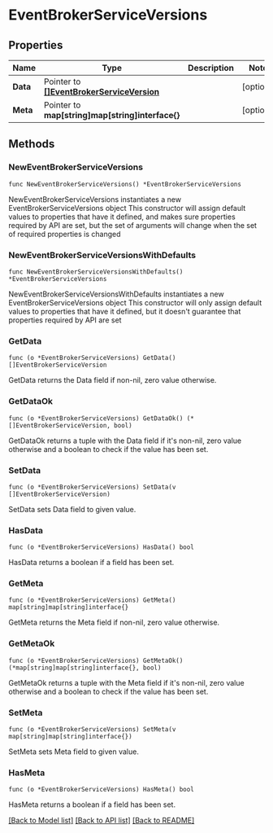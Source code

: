 # EventBrokerServiceVersions

## Properties

Name | Type | Description | Notes
------------ | ------------- | ------------- | -------------
**Data** | Pointer to [**[]EventBrokerServiceVersion**](EventBrokerServiceVersion.md) |  | [optional] 
**Meta** | Pointer to **map[string]map[string]interface{}** |  | [optional] 

## Methods

### NewEventBrokerServiceVersions

`func NewEventBrokerServiceVersions() *EventBrokerServiceVersions`

NewEventBrokerServiceVersions instantiates a new EventBrokerServiceVersions object
This constructor will assign default values to properties that have it defined,
and makes sure properties required by API are set, but the set of arguments
will change when the set of required properties is changed

### NewEventBrokerServiceVersionsWithDefaults

`func NewEventBrokerServiceVersionsWithDefaults() *EventBrokerServiceVersions`

NewEventBrokerServiceVersionsWithDefaults instantiates a new EventBrokerServiceVersions object
This constructor will only assign default values to properties that have it defined,
but it doesn't guarantee that properties required by API are set

### GetData

`func (o *EventBrokerServiceVersions) GetData() []EventBrokerServiceVersion`

GetData returns the Data field if non-nil, zero value otherwise.

### GetDataOk

`func (o *EventBrokerServiceVersions) GetDataOk() (*[]EventBrokerServiceVersion, bool)`

GetDataOk returns a tuple with the Data field if it's non-nil, zero value otherwise
and a boolean to check if the value has been set.

### SetData

`func (o *EventBrokerServiceVersions) SetData(v []EventBrokerServiceVersion)`

SetData sets Data field to given value.

### HasData

`func (o *EventBrokerServiceVersions) HasData() bool`

HasData returns a boolean if a field has been set.

### GetMeta

`func (o *EventBrokerServiceVersions) GetMeta() map[string]map[string]interface{}`

GetMeta returns the Meta field if non-nil, zero value otherwise.

### GetMetaOk

`func (o *EventBrokerServiceVersions) GetMetaOk() (*map[string]map[string]interface{}, bool)`

GetMetaOk returns a tuple with the Meta field if it's non-nil, zero value otherwise
and a boolean to check if the value has been set.

### SetMeta

`func (o *EventBrokerServiceVersions) SetMeta(v map[string]map[string]interface{})`

SetMeta sets Meta field to given value.

### HasMeta

`func (o *EventBrokerServiceVersions) HasMeta() bool`

HasMeta returns a boolean if a field has been set.


[[Back to Model list]](../README.md#documentation-for-models) [[Back to API list]](../README.md#documentation-for-api-endpoints) [[Back to README]](../README.md)


